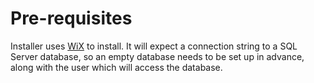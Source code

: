 # Pre-requisites

Installer uses [WiX](http://wixtoolset.org/) to install. It will expect a connection string to a SQL Server database, so an empty database needs to be set up in advance, along with the user which will access the database.